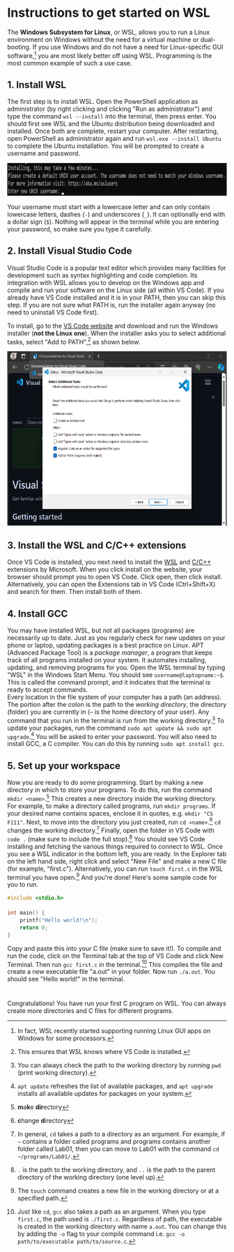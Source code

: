 # Instructions to get started on WSL
The **Windows Subsystem for Linux**, or WSL, allows you to run a Linux environment on Windows without the need for a virtual machine or dual-booting. If you use Windows and do not have a need for Linux-specific GUI software,[^1] you are most likely better off using WSL. Programming is the most common example of such a use case. 
## 1. Install WSL
The first step is to install WSL. Open the PowerShell application as administrator (by right clicking and clicking "Run as administrator") and type the command `wsl --install` into the terminal, then press enter. You should first see WSL and the Ubuntu distribution being downloaded and installed. Once both are complete, restart your computer. After restarting, open PowerShell as administrator again and run `wsl.exe --install Ubuntu` to complete the Ubuntu installation. You will be prompted to create a username and password.

<img src="./images/createusername.png" width="900" height="74.48" />

Your username must start with a lowercase letter and can only contain lowercase letters, dashes (`-`) and underscores (`_`). It can optionally end with a dollar sign (`$`). Nothing will appear in the terminal while you are entering your password, so make sure you type it carefully.

## 2. Install Visual Studio Code
Visual Studio Code is a popular text editor which provides many facilities for development such as syntax highlighting and code completion. Its integration with WSL allows you to develop on the Windows app and compile and run your software on the Linux side (all within VS Code). If you already have VS Code installed and it is in your PATH, then you can skip this step. If you are not sure what PATH is, run the installer again anyway (no need to uninstall VS Code first).

To install, go to the [VS Code website](https://code.visualstudio.com/Download) and download and run the Windows installer (**not the Linux one**). When the installer asks you to select additional tasks, select "Add to PATH",[^2] as shown below.

<img src="./images/addtopath.png" width="584" height="400" />  

## 3. Install the WSL and C/C++ extensions
Once VS Code is installed, you next need to install the [WSL](https://marketplace.visualstudio.com/items?itemName=ms-vscode-remote.remote-wsl) and [C/C++](https://marketplace.visualstudio.com/items?itemName=ms-vscode.cpptools) extensions by Microsoft. When you click install on the website, your browser should prompt you to open VS Code. Click open, then click install. Alternatively, you can open the Extensions tab in VS Code (Ctrl+Shift+X) and search for them. Then install both of them.

## 4. Install GCC
You may have installed WSL, but not all packages (programs) are necessarily up to date. Just as you regularly check for new updates on your phone or laptop, updating packages is a best practice on Linux. APT (Advanced Package Tool) is a *package manager*, a program that keeps track of all programs installed on your system. It automates installing, updating, and removing programs for you. Open the WSL terminal by typing "WSL" in the Windows Start Menu. You should see `username@laptopname:~$`. This is called the command prompt, and it indicates that the terminal is ready to accept commands.  
Every location in the file system of your computer has a path (an address). The portion after the colon is the path to the *working directory*, the directory (folder) you are currently in (`~` is the home directory of your user). Any command that you run in the terminal is run from the working directory.[^3] To update your packages, run the command `sudo apt update && sudo apt upgrade`.[^4] You will be asked to enter your password.
You will also need to install GCC, a C compiler. You can do this by running `sudo apt install gcc`.

## 5. Set up your workspace
Now you are ready to do some programming.  Start by making a new directory in which to store your programs. To do this, run the command `mkdir <name>`.[^5] This creates a new directory inside the working directory. For example, to make a directory called programs, run `mkdir programs`. If your desired name contains spaces, enclose it in quotes, e.g. `mkdir "CS F111"`. Next, to move into the directory you just created, run `cd <name>`.[^6] `cd` changes the working directory.[^7] Finally, open the folder in VS Code with `code .` (make sure to include the full stop).[^8] You should see VS Code installing and fetching the various things required to connect to WSL. Once you see a WSL indicator in the bottom left, you are ready. In the Explorer tab on the left hand side, right click and select "New File" and make a new C file (for example, "first.c"). Alternatively, you can run `touch first.c` in the WSL terminal you have open.[^9] And you're done! Here's some sample code for you to run.
```c
#include <stdio.h>

int main() {
    printf("Hello world!\n");
    return 0;
}
```
Copy and paste this into your C file (make sure to save it!). To compile and run the code, click on the Terminal tab at the top of VS Code and click New Terminal. Then run `gcc first.c` in the terminal.[^10] This compiles the file and create a new executable file "a.out" in your folder. Now run `./a.out`. You should see "Hello world!" in the terminal.
#
Congratulations! You have run your first C program on WSL. You can always create more directories and C files for different programs.

[^1]: In fact, WSL recently started supporting running Linux GUI apps on Windows for some processors. 
[^2]: This ensures that WSL knows where VS Code is installed.
[^3]: You can always check the path to the working directory by running `pwd` (print working directory).
[^4]: `apt update` refreshes the list of available packages, and `apt upgrade` installs all available updates for packages on your system. 
[^5]:  **m**a**k**e **dir**ectory
[^6]: **c**hange **d**irectory
[^7]: In general, `cd` takes a path to a directory as an argument. For example, if `~` contains a folder called programs and programs contains another folder called Lab01, then you can move to Lab01 with the command `cd ~/programs/Lab01/`. 
[^8]: `.` is the path to the working directory, and `..` is the path to the parent directory of the working directory (one level up).
[^9]: The `touch` command creates a new file in the working directory or at a specified path.
[^10]: Just like `cd`, `gcc` also takes a path as an argument. When you type `first.c`, the path used is `./first.c`. Regardless of path, the executable is created in the working directory with name `a.out`. You can change this by adding the `-o` flag to your compile command i.e. `gcc -o path/to/executable path/to/source.c`.
